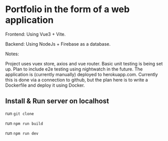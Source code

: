 # Portfolio in the form of a web application

Frontend: Using Vue3 + Vite.

Backend: Using NodeJs + Firebase as a database.

Notes:

Project uses vuex store, axios and vue router.
Basic unit testing is being set up.
Plan to include e2e testing using nightwatch in the future.
The application is (currently manually) deployed to herokuapp.com.
Currently this is done via a connection to github, but the plan here is to write a Dockerfile and deploy it using Docker.

## Install & Run server on localhost

run `git clone`

run `npm run build`

run `npm run dev`

